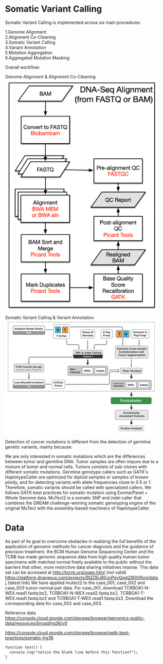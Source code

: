 # Somatic Variant Calling

Somatic Variant Calling is implemented across six main procedures:

1.Genome Alignment \
2.Alignment Co-Cleaning \
3.Somatic Variant Calling \
4.Variant Annotation \
5.Mutation Aggregation \
6.Aggregated Mutation Masking 


Overall workflow:

Genome Alignment & Alignment Co-Cleaning \
![image](https://github.com/Junru-max/Sample_code/blob/master/WGS/Photos/dna-alignment-pipeline_1.png)

Somatic Variant Calling & Variant Annotation \
![image](https://github.com/Junru-max/Sample_code/blob/master/WGS/Photos/koku5rqdl77g.png)


Detection of cancer mutations is different from the detection of germline genetic variants, mainly because:

We are only interested in somatic mutations which are the differences between tumor and germline DNA.
Tumor samples are often impure due to a mixture of tumor and normal cells.
Tumors consists of sub-clones with different somatic mutations.
Germline genotype callers such as GATK's HaplotypeCaller are optimized for diploid samples or samples of known ploidy, and for detecting variants with allele frequencies close to 0.5 or 1. Therefore, somatic variants should be called with specialized callers. We follows GATK best practices for somatic mutation using Exome/Panel + Whole Genome data. MuTect2 is a somatic SNP and indel caller that combines the DREAM challenge-winning somatic genotyping engine of the original MuTect with the assembly-based machinery of HaplotypeCaller.

# Data
As part of its goal to overcome obstacles in realizing the full benefits of the application of genomic methods for cancer diagnosis and the guidance of precision treatment, the BCM Human Genome Sequencing Center and the TCRB has made genomic sequence data from high quality human tumor specimens with matched normal freely available to the public without the barriers that other, more restrictive data sharing initiatives impose. This data set can be accessed at http://txcrb.org/open.html (not valid)
https://platform.dnanexus.com/projects/BQZ8jJ80JvPgyQxgQ18009vg/data/ (latest link)
We have applied mutect2 to the case_001, case_002 and case_003 tumor-normal pair data. For case_001, download TCRBOA1-N-WEX.read1.fastq.bz2, TCRBOA1-N-WEX.read2.fastq.bz2, TCRBOA1-T-WEX.read1.fastq.bz2 and TCRBOA1-T-WEX.read1.fastq.bz2. Download the corresponding data for case_002 and case_003.

Reference data
https://console.cloud.google.com/storage/browser/genomics-public-data/resources/broad/hg38/v0

https://console.cloud.google.com/storage/browser/gatk-best-practices/somatic-hg38

```
function test() {
  console.log("notice the blank line before this function?");
}
```
